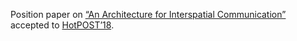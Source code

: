 <p>Position paper on
<a href="http://kcsrk.info/papers/osmose_feb_18.pdf">“An Architecture for Interspatial Communication”</a>
accepted to <a href="http://hotpost18.weebly.com/">HotPOST’18</a>.</p>
